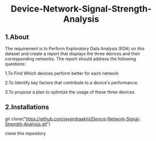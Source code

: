 <h1><center>  Device-Network-Signal-Strength-Analysis</center></h1>

<h2>1.About</h2>
The requirement is to Perform Exploratory Data Analysis (EDA) on this dataset and create a report that displays the three devices and their corresponding networks. The report should address the following questions:

1.To Find Which devices perform better for each network

2.To Identify key factors that contribute to a device's performance.

3.To propose a plan to optimize the usage of these three devices.



<h2>2.Installations</h2>

git clone("https://github.com/jayendraakhil/Device-Network-Signal-Strength-Analysis.git")

clone this repository
